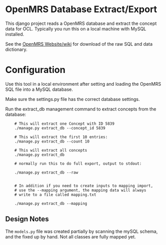 # OpenMRS Database Extract/Export

This django project reads a OpenMRS database and extract the concept
data for OCL. Typically you run this on a local machine with MySQL installed.

See the [OpenMRS Website/wiki](https://wiki.openmrs.org/display/docs/Concept+Data+Model) for download of the raw SQL and
data dictionary.

# Configuration

Use this tool in a local environment after setting and loading the OpenMRS SQL file into a MySQL database.

Make sure the settings.py file has the correct database settings.

Run the extract_db management command to extract concepts from the database:

```
    # This will extract one Concept with ID 5839
    ./manage.py extract_db --concept_id 5839

    # This will extract the first 10 entries:
    ./manage.py extract_db --count 10

    # This will extract all concepts
    ./manage.py extract_db

    # normally run this to do full export, output to stdout:

    ./manage.py extract_db --raw


    # In addition if you need to create inputs to mapping import,
    # use the --mapping argument, the mapping data will always
    # write to a file called mapping.txt
    
    ./manage.py extract_db --mapping
```

## Design Notes

The `models.py` file was created partially by scanning the mySQL schema, and the fixed up by hand. Not all classes are fully mapped yet.
